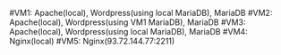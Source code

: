 #VM1: Apache(local), Wordpress(using local MariaDB), MariaDB
#VM2: Apache(local), Wordpress(using VM1 MariaDB), MariaDB
#VM3: Apache(local), Wordpress(using local MariaDB), MariaDB
#VM4: Nginx(local)
#VM5: Nginx(93.72.144.77:2211)
